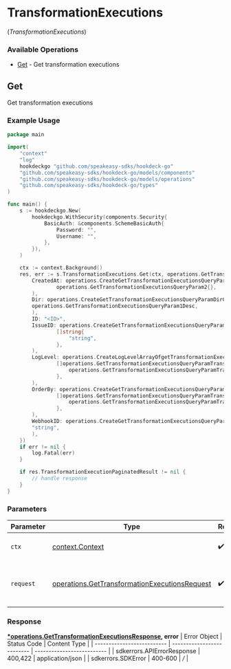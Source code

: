 # TransformationExecutions
(*TransformationExecutions*)

### Available Operations

* [Get](#get) - Get transformation executions

## Get

Get transformation executions

### Example Usage

```go
package main

import(
	"context"
	"log"
	hookdeckgo "github.com/speakeasy-sdks/hookdeck-go"
	"github.com/speakeasy-sdks/hookdeck-go/models/components"
	"github.com/speakeasy-sdks/hookdeck-go/models/operations"
	"github.com/speakeasy-sdks/hookdeck-go/types"
)

func main() {
    s := hookdeckgo.New(
        hookdeckgo.WithSecurity(components.Security{
            BasicAuth: &components.SchemeBasicAuth{
                Password: "",
                Username: "",
            },
        }),
    )

    ctx := context.Background()
    res, err := s.TransformationExecutions.Get(ctx, operations.GetTransformationExecutionsRequest{
        CreatedAt: operations.CreateGetTransformationExecutionsQueryParamCreatedAtGetTransformationExecutionsQueryParam2(
                operations.GetTransformationExecutionsQueryParam2{},
        ),
        Dir: operations.CreateGetTransformationExecutionsQueryParamDirGetTransformationExecutionsQueryParam1(
        operations.GetTransformationExecutionsQueryParam1Desc,
        ),
        ID: "<ID>",
        IssueID: operations.CreateGetTransformationExecutionsQueryParamIssueIDArrayOfstr(
                []string{
                    "string",
                },
        ),
        LogLevel: operations.CreateLogLevelArrayOfgetTransformationExecutionsQueryParamTransformationExecutionsLogLevel2(
                []operations.GetTransformationExecutionsQueryParamTransformationExecutionsLogLevel2{
                    operations.GetTransformationExecutionsQueryParamTransformationExecutionsLogLevel2Error,
                },
        ),
        OrderBy: operations.CreateGetTransformationExecutionsQueryParamOrderByArrayOfgetTransformationExecutionsQueryParamTransformationExecutionsOrderBy2(
                []operations.GetTransformationExecutionsQueryParamTransformationExecutionsOrderBy2{
                    operations.GetTransformationExecutionsQueryParamTransformationExecutionsOrderBy2CreatedAt,
                },
        ),
        WebhookID: operations.CreateGetTransformationExecutionsQueryParamWebhookIDStr(
        "string",
        ),
    })
    if err != nil {
        log.Fatal(err)
    }

    if res.TransformationExecutionPaginatedResult != nil {
        // handle response
    }
}
```

### Parameters

| Parameter                                                                                                      | Type                                                                                                           | Required                                                                                                       | Description                                                                                                    |
| -------------------------------------------------------------------------------------------------------------- | -------------------------------------------------------------------------------------------------------------- | -------------------------------------------------------------------------------------------------------------- | -------------------------------------------------------------------------------------------------------------- |
| `ctx`                                                                                                          | [context.Context](https://pkg.go.dev/context#Context)                                                          | :heavy_check_mark:                                                                                             | The context to use for the request.                                                                            |
| `request`                                                                                                      | [operations.GetTransformationExecutionsRequest](../../models/operations/gettransformationexecutionsrequest.md) | :heavy_check_mark:                                                                                             | The request object to use for the request.                                                                     |


### Response

**[*operations.GetTransformationExecutionsResponse](../../models/operations/gettransformationexecutionsresponse.md), error**
| Error Object               | Status Code                | Content Type               |
| -------------------------- | -------------------------- | -------------------------- |
| sdkerrors.APIErrorResponse | 400,422                    | application/json           |
| sdkerrors.SDKError         | 400-600                    | */*                        |
